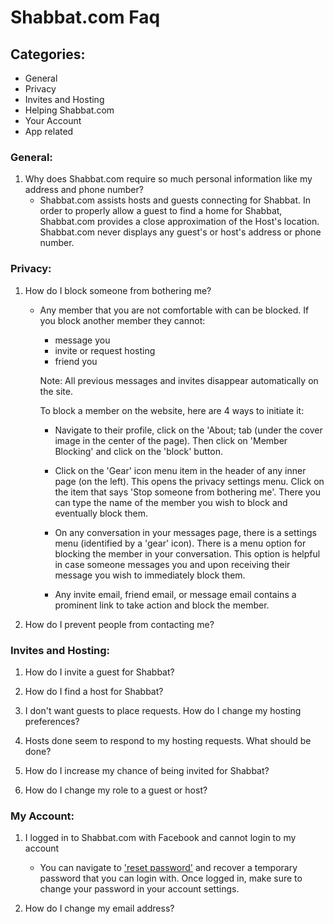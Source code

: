 
# Shabbat.com Faq

## Categories:

- General
- Privacy
- Invites and Hosting
- Helping Shabbat.com
- Your Account
- App related



### General:

1. Why does Shabbat.com require so much personal information like my address and phone number?
    * Shabbat.com assists hosts and guests connecting for Shabbat. In order to properly allow
      a guest to find a home for Shabbat, Shabbat.com provides a close approximation of the Host's location.
      Shabbat.com never displays any guest's or host's address or phone number.



### Privacy:

1.  How do I block someone from bothering me?
    * Any member that you are not comfortable with can be blocked. If you block another member they cannot:
        - message you
        - invite or request hosting
        - friend you

        Note: All previous messages and invites disappear automatically on the site.

        To block a member on the website, here are 4 ways to initiate it:

        - Navigate to their profile, click on the 'About; tab (under the cover image in the center of the page).
          Then click on 'Member Blocking' and click on the 'block' button.

        - Click on the 'Gear' icon menu item in the header of any inner page (on the left). This opens the privacy
          settings menu. Click on the item that says 'Stop someone from bothering me'. There you can type the name
          of the member you wish to block and eventually block them.

        - On any conversation in your messages page, there is a settings menu (identified by a 'gear' icon).
          There is a menu option for blocking the member in your conversation. This option is helpful in case someone
          messages you and upon receiving their message you wish to immediately block them.

        - Any invite email, friend email, or message email contains a prominent link to take action and block the member.



2.  How do I prevent people from contacting me?

### Invites and Hosting:

1. How do I invite a guest for Shabbat?

2. How do I find a host for Shabbat?

2. I don't want guests to place requests. How do I change my hosting preferences?

3. Hosts done seem to respond to my hosting requests. What should be done?

4. How do I increase my chance of being invited for Shabbat?

5. How do I change my role to a guest or host?


### My Account:

1.  I logged in to Shabbat.com with Facebook and cannot login to my account
    * You can navigate to <a href='http://www.shabbat.com/forgot'>'reset password'</a>
      and recover a temporary password that you can login with. Once logged in, make sure
      to change your password in your account settings.

2.  How do I change my email address?